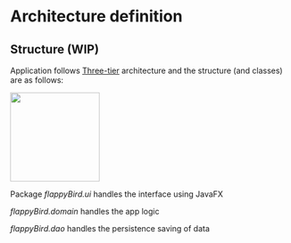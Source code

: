 # Architecture definition

## Structure (WIP)

Application follows [Three-tier](https://en.wikipedia.org/wiki/Multitier_architecture) architecture and the structure (and classes) are as follows:

<img src="/images/Layer-architecture.png" width="160">

Package _flappyBird.ui_ handles the interface using JavaFX 

_flappyBird.domain_ handles the app logic 

_flappyBird.dao_ handles the persistence saving of data
